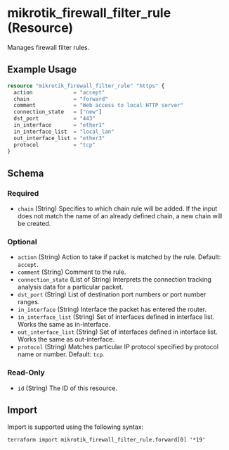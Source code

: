 # mikrotik_firewall_filter_rule (Resource)
Manages firewall filter rules.

## Example Usage
```terraform
resource "mikrotik_firewall_filter_rule" "https" {
  action             = "accept"
  chain              = "forward"
  comment            = "Web access to local HTTP server"
  connection_state   = ["new"]
  dst_port           = "443"
  in_interface       = "ether1"
  in_interface_list  = "local_lan"
  out_interface_list = "ether3"
  protocol           = "tcp"
}
```

<!-- schema generated by tfplugindocs -->
## Schema

### Required

- `chain` (String) Specifies to which chain rule will be added. If the input does not match the name of an already defined chain, a new chain will be created.

### Optional

- `action` (String) Action to take if packet is matched by the rule. Default: `accept`.
- `comment` (String) Comment to the rule.
- `connection_state` (List of String) Interprets the connection tracking analysis data for a particular packet.
- `dst_port` (String) List of destination port numbers or port number ranges.
- `in_interface` (String) Interface the packet has entered the router.
- `in_interface_list` (String) Set of interfaces defined in interface list. Works the same as in-interface.
- `out_interface_list` (String) Set of interfaces defined in interface list. Works the same as out-interface.
- `protocol` (String) Matches particular IP protocol specified by protocol name or number. Default: `tcp`.

### Read-Only

- `id` (String) The ID of this resource.

## Import
Import is supported using the following syntax:
```shell
terraform import mikrotik_firewall_filter_rule.forward[0] '*19'
```
